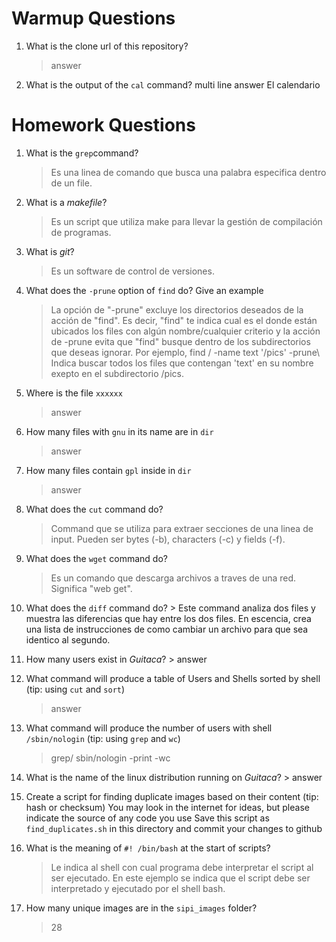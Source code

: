 # Warmup Questions

1.  What is the clone url of this repository?
    >   answer

2.  What is the output of the ``cal`` command?
        multi
        line
        answer  El calendario

# Homework Questions

1.  What is the ``grep``command?
    >   Es una linea de comando que busca una palabra especifica dentro de un file. 

2.  What is a *makefile*?
    >   Es un script que utiliza make para llevar la gestión de compilación de programas. 

3.  What is *git*?
    >   Es un software de control de versiones.

4.  What does the ``-prune`` option of ``find`` do? Give an example
    >   La opción de "-prune" excluye los directorios deseados de la acción de "find". Es decir, "find" te indica cual es el donde están ubicados los files con algún nombre/cualquier criterio y la acción de -prune evita que "find" busque dentro de los subdirectorios que deseas ignorar. Por ejemplo,
            find / -name text '/pics' -prune\ 
Indica buscar todos los files que contengan 'text' en su nombre exepto en el subdirectorio /pics.

5.  Where is the file ``xxxxxx``
    >   answer

6.  How many files with ``gnu`` in its name are in ``dir``
    >   answer

7.  How many files contain ``gpl`` inside in ``dir``
    >   answer

8.  What does the ``cut`` command do?
    >  Command que se utiliza para extraer secciones de una linea de input. Pueden ser bytes (-b), characters (-c) y fields (-f). 

9.  What does the ``wget`` command do?
    >   Es un comando que descarga archivos a traves de una red. Significa "web get".

10.  What does the ``diff`` command do?
    >  Este command analiza dos files y muestra las diferencias que hay entre los dos files. En escencia, crea una lista de instrucciones de como cambiar un archivo para que sea identico al segundo. 

11.  How many users exist in *Guitaca*?
    >   answer

12. What command will produce a table of Users and Shells sorted by shell (tip: using ``cut`` and ``sort``)
    >   answer

13. What command will produce the number of users with shell ``/sbin/nologin`` (tip: using ``grep`` and ``wc``)
    >   grep/ sbin/nologin -print -wc

14.  What is the name of the linux distribution running on *Guitaca*?
    >   answer

15. Create a script for finding duplicate images based on their content (tip: hash or checksum)
    You may look in the internet for ideas, but please indicate the source of any code you use
    Save this script as ``find_duplicates.sh`` in this directory and commit your changes to github

16. What is the meaning of ``#! /bin/bash`` at the start of scripts?
    >  Le indica al shell con cual programa debe interpretar el script al ser ejecutado. En este ejemplo se indica que el script debe ser interpretado y ejecutado por el shell bash. 

17. How many unique images are in the ``sipi_images`` folder?
    >   28
    
